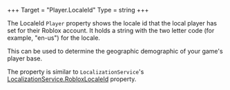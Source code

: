 +++
Target = "Player.LocaleId"
Type = string
+++

The LocaleId `Player` property shows the locale id that the local player has set for their Roblox account. It holds a string with the two letter code (for example, "en-us") for the locale.This can be used to determine the geographic demographic of your game's player base.The property is similar to `LocalizationService`'s [LocalizationService.RobloxLocaleId](https://developer.roblox.com/api-reference/property/LocalizationService/RobloxLocaleId) property.